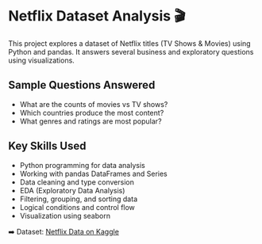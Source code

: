 # Netflix Dataset Analysis 🎬

This project explores a dataset of Netflix titles (TV Shows & Movies) using Python and pandas. It answers several business and exploratory questions using visualizations.

## Sample Questions Answered
- What are the counts of movies vs TV shows?
- Which countries produce the most content?
- What genres and ratings are most popular?


## Key Skills Used
- Python programming for data analysis
- Working with pandas DataFrames and Series
- Data cleaning and type conversion
- EDA (Exploratory Data Analysis)
- Filtering, grouping, and sorting data
- Logical conditions and control flow
- Visualization using seaborn

➡️ Dataset: [Netflix Data on Kaggle](https://www.kaggle.com/datasets/rohitgrewal/netflix-data)
